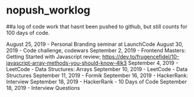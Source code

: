 # nopush_worklog
##a log of code work that hasnt been pushed to github, but still counts for 100 days of code.

August 25, 2019 - Personal Branding seminar at LaunchCode 
August 30, 2019 - Code challenge, codewars 
September 2, 2019 - Frontend Masters: Getting Started with Javascript review; https://dev.to/frugencefidel/10-javascript-array-methods-you-should-know-4lk3 
September 4, 2019 - LeetCode - Data Structures: Arrays
September 10, 2019 - LeetCode - Data Structures
September 11, 2019 - Formik
September 16, 2019 - HackerRank: Interview 
September 18, 2019 - HackerRank - 10 Days of Code
September 18, 2019 - Interview Questions
